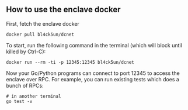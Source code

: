 ## How to use the enclave docker


First, fetch the enclave docker

    docker pull bl4ck5un/dcnet

To start, run the following command in the terminal (which will block until killed by Ctrl-C):

    docker run --rm -ti -p 12345:12345 bl4ck5un/dcnet


Now your Go/Python programs can connect to port 12345 to access the enclave over RPC.
For example, you can run existing tests which does a bunch of RPCs:

    # in another terminal
    go test -v
